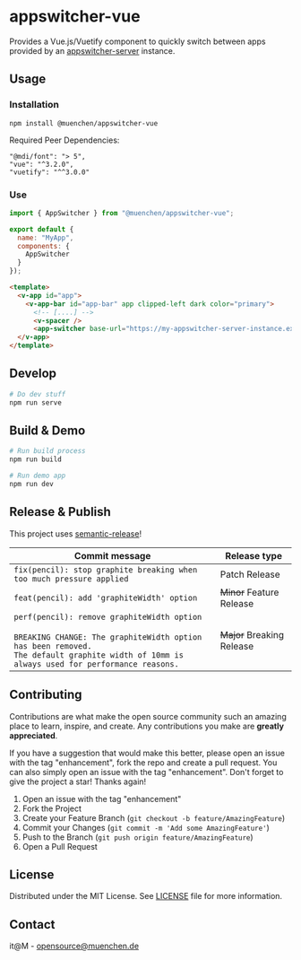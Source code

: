 # appswitcher-vue

Provides a Vue.js/Vuetify component to quickly switch between apps provided by an [appswitcher-server](https://github.com/it-at-m/appswitcher-server) instance.

## Usage

### Installation

```console
npm install @muenchen/appswitcher-vue
```

Required Peer Dependencies:

```
"@mdi/font": "> 5",
"vue": "^3.2.0",
"vuetify": "^^3.0.0"
```

### Use

```js
import { AppSwitcher } from "@muenchen/appswitcher-vue";
```

```js
export default {
  name: "MyApp",
  components: {
    AppSwitcher
  }
});
```

```html
<template>
  <v-app id="app">
    <v-app-bar id="app-bar" app clipped-left dark color="primary">
      <!-- [....] -->
      <v-spacer />
      <app-switcher base-url="https://my-appswitcher-server-instance.example.com" :tags="['global', 'finance']"/>
  </v-app>
</template>
```

## Develop

```bash
# Do dev stuff
npm run serve
```

## Build & Demo

```bash
# Run build process
npm run build
```

```bash
# Run demo app
npm run dev
```

## Release & Publish

This project uses [semantic-release](https://github.com/semantic-release/semantic-release)!

| Commit message                                                                                                                                                                                   | Release type               |
| ------------------------------------------------------------------------------------------------------------------------------------------------------------------------------------------------ | -------------------------- |
| `fix(pencil): stop graphite breaking when too much pressure applied`                                                                                                                             | Patch Release              |
| `feat(pencil): add 'graphiteWidth' option`                                                                                                                                                       | ~~Minor~~ Feature Release  |
| `perf(pencil): remove graphiteWidth option`<br><br>`BREAKING CHANGE: The graphiteWidth option has been removed.`<br>`The default graphite width of 10mm is always used for performance reasons.` | ~~Major~~ Breaking Release |

## Contributing

Contributions are what make the open source community such an amazing place to learn, inspire, and create. Any contributions you make are **greatly appreciated**.

If you have a suggestion that would make this better, please open an issue with the tag "enhancement", fork the repo and create a pull request. You can also simply open an issue with the tag "enhancement".
Don't forget to give the project a star! Thanks again!

1. Open an issue with the tag "enhancement"
2. Fork the Project
3. Create your Feature Branch (`git checkout -b feature/AmazingFeature`)
4. Commit your Changes (`git commit -m 'Add some AmazingFeature'`)
5. Push to the Branch (`git push origin feature/AmazingFeature`)
6. Open a Pull Request

## License

Distributed under the MIT License. See [LICENSE](LICENSE) file for more information.

## Contact

it@M - <opensource@muenchen.de>
